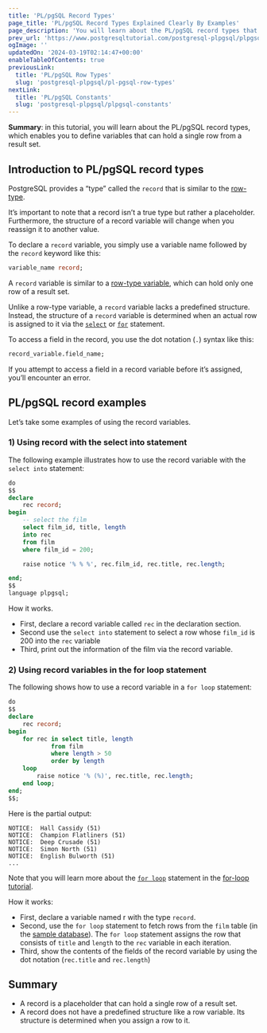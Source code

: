 ```yaml
---
title: 'PL/pgSQL Record Types'
page_title: 'PL/pgSQL Record Types Explained Clearly By Examples'
page_description: 'You will learn about the PL/pgSQL record types that allow you to define variables that can hold a sinle row of a result set.'
prev_url: 'https://www.postgresqltutorial.com/postgresql-plpgsql/plpgsql-record-types/'
ogImage: ''
updatedOn: '2024-03-19T02:14:47+00:00'
enableTableOfContents: true
previousLink:
  title: 'PL/pgSQL Row Types'
  slug: 'postgresql-plpgsql/pl-pgsql-row-types'
nextLink:
  title: 'PL/pgSQL Constants'
  slug: 'postgresql-plpgsql/plpgsql-constants'
---
```


**Summary**: in this tutorial, you will learn about the PL/pgSQL record types, which enables you to define variables that can hold a single row from a result set.

## Introduction to PL/pgSQL record types

PostgreSQL provides a “type” called the `record` that is similar to the [row\-type](https://neon.tech/postgresql/plpgsql-row-types/).

It’s important to note that a record isn’t a true type but rather a placeholder. Furthermore, the structure of a record variable will change when you reassign it to another value.

To declare a `record` variable, you simply use a variable name followed by the `record` keyword like this:

```sql
variable_name record;
```

A `record` variable is similar to a [row\-type variable](https://neon.tech/postgresql/plpgsql-row-types/), which can hold only one row of a result set.

Unlike a row\-type variable, a `record` variable lacks a predefined structure. Instead, the structure of a `record` variable is determined when an actual row is assigned to it via the [`select`](https://neon.tech/postgresql/plpgsql-select-into/) or [`for`](plpgsql-for-loop) statement.

To access a field in the record, you use the dot notation (`.`) syntax like this:

```sql
record_variable.field_name;
```

If you attempt to access a field in a record variable before it’s assigned, you’ll encounter an error.

## PL/pgSQL record examples

Let’s take some examples of using the record variables.

### 1\) Using record with the select into statement

The following example illustrates how to use the record variable with the `select into` statement:

```sql
do
$$
declare
	rec record;
begin
	-- select the film
	select film_id, title, length
	into rec
	from film
	where film_id = 200;

	raise notice '% % %', rec.film_id, rec.title, rec.length;

end;
$$
language plpgsql;
```

How it works.

- First, declare a record variable called `rec` in the declaration section.
- Second use the `select into` statement to select a row whose `film_id` is 200 into the `rec` variable
- Third, print out the information of the film via the record variable.

### 2\) Using record variables in the for loop statement

The following shows how to use a record variable in a `for loop` statement:

```sql
do
$$
declare
	rec record;
begin
	for rec in select title, length
			from film
			where length > 50
			order by length
	loop
		raise notice '% (%)', rec.title, rec.length;
	end loop;
end;
$$;
```

Here is the partial output:

```shell
NOTICE:  Hall Cassidy (51)
NOTICE:  Champion Flatliners (51)
NOTICE:  Deep Crusade (51)
NOTICE:  Simon North (51)
NOTICE:  English Bulworth (51)
...
```

Note that you will learn more about the [`for loop`](plpgsql-for-loop) statement in the [for\-loop tutorial](plpgsql-for-loop).

How it works:

- First, declare a variable named r with the type `record`.
- Second, use the `for loop` statement to fetch rows from the `film` table (in the [sample database](../postgresql-getting-started/postgresql-sample-database)). The `for loop` statement assigns the row that consists of `title` and `length` to the `rec` variable in each iteration.
- Third, show the contents of the fields of the record variable by using the dot notation (`rec.title` and `rec.length`)

## Summary

- A record is a placeholder that can hold a single row of a result set.
- A record does not have a predefined structure like a row variable. Its structure is determined when you assign a row to it.
